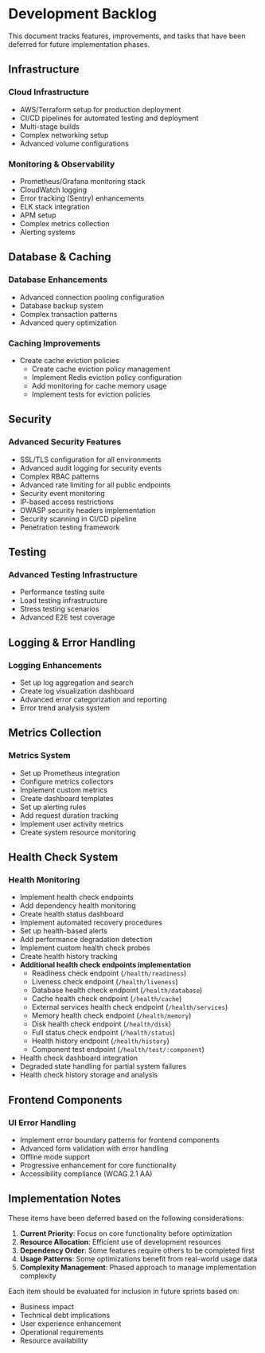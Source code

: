 # Development Backlog

This document tracks features, improvements, and tasks that have been deferred for future implementation phases.

## Infrastructure

### Cloud Infrastructure
- AWS/Terraform setup for production deployment
- CI/CD pipelines for automated testing and deployment
- Multi-stage builds
- Complex networking setup
- Advanced volume configurations

### Monitoring & Observability
- Prometheus/Grafana monitoring stack
- CloudWatch logging
- Error tracking (Sentry) enhancements
- ELK stack integration
- APM setup
- Complex metrics collection
- Alerting systems

## Database & Caching

### Database Enhancements
- Advanced connection pooling configuration
- Database backup system
- Complex transaction patterns
- Advanced query optimization

### Caching Improvements
- Create cache eviction policies
  - Create cache eviction policy management
  - Implement Redis eviction policy configuration
  - Add monitoring for cache memory usage
  - Implement tests for eviction policies

## Security

### Advanced Security Features
- SSL/TLS configuration for all environments
- Advanced audit logging for security events
- Complex RBAC patterns
- Advanced rate limiting for all public endpoints
- Security event monitoring
- IP-based access restrictions
- OWASP security headers implementation
- Security scanning in CI/CD pipeline
- Penetration testing framework

## Testing

### Advanced Testing Infrastructure
- Performance testing suite
- Load testing infrastructure
- Stress testing scenarios
- Advanced E2E test coverage

## Logging & Error Handling

### Logging Enhancements
- Set up log aggregation and search
- Create log visualization dashboard
- Advanced error categorization and reporting
- Error trend analysis system

## Metrics Collection

### Metrics System
- Set up Prometheus integration
- Configure metrics collectors
- Implement custom metrics
- Create dashboard templates
- Set up alerting rules
- Add request duration tracking
- Implement user activity metrics
- Create system resource monitoring

## Health Check System

### Health Monitoring
- Implement health check endpoints
- Add dependency health monitoring
- Create health status dashboard
- Implement automated recovery procedures
- Set up health-based alerts
- Add performance degradation detection
- Implement custom health check probes
- Create health history tracking
- **Additional health check endpoints implementation**
  - Readiness check endpoint (`/health/readiness`)
  - Liveness check endpoint (`/health/liveness`)
  - Database health check endpoint (`/health/database`)
  - Cache health check endpoint (`/health/cache`)
  - External services health check endpoint (`/health/services`)
  - Memory health check endpoint (`/health/memory`)
  - Disk health check endpoint (`/health/disk`)
  - Full status check endpoint (`/health/status`)
  - Health history endpoint (`/health/history`)
  - Component test endpoint (`/health/test/:component`)
- Health check dashboard integration
- Degraded state handling for partial system failures
- Health check history storage and analysis

## Frontend Components

### UI Error Handling
- Implement error boundary patterns for frontend components
- Advanced form validation with error handling
- Offline mode support
- Progressive enhancement for core functionality
- Accessibility compliance (WCAG 2.1 AA)

## Implementation Notes

These items have been deferred based on the following considerations:

1. **Current Priority**: Focus on core functionality before optimization
2. **Resource Allocation**: Efficient use of development resources
3. **Dependency Order**: Some features require others to be completed first
4. **Usage Patterns**: Some optimizations benefit from real-world usage data
5. **Complexity Management**: Phased approach to manage implementation complexity

Each item should be evaluated for inclusion in future sprints based on:
- Business impact
- Technical debt implications
- User experience enhancement
- Operational requirements
- Resource availability 